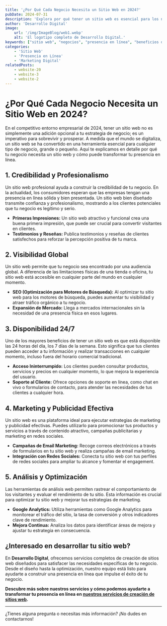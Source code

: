```yaml
---
title: '¿Por Qué Cada Negocio Necesita un Sitio Web en 2024?'
pubDate: 2024-07-31
description: 'Explora por qué tener un sitio web es esencial para los negocios en 2024 y cómo puede transformar tu presencia en línea.'
author: 'Desarrollo Digital'
image:
    url: '/img/ImageBlog/web1.webp'
    alt: 'El logotipo completo de Desarrollo Digital.'
keywords: ["sitio web", "negocios", "presencia en línea", "beneficios de un sitio web"]
categories:
    - 'Sitio Web'
    - 'Presencia en Línea'
    - 'Marketing Digital'
relatedPosts: 
    - website-20
    - website-3
    - website-2
---
```


# ¿Por Qué Cada Negocio Necesita un Sitio Web en 2024?

En el competitivo entorno empresarial de 2024, tener un sitio web no es simplemente una adición opcional a tu estrategia de negocio; es un imperativo para sobrevivir y prosperar. A medida que el mundo se digitaliza, un sitio web se ha convertido en una herramienta esencial para cualquier tipo de negocio, grande o pequeño. Aquí te explicamos en detalle por qué tu negocio necesita un sitio web y cómo puede transformar tu presencia en línea.

## 1. **Credibilidad y Profesionalismo**

Un sitio web profesional ayuda a construir la credibilidad de tu negocio. En la actualidad, los consumidores esperan que las empresas tengan una presencia en línea sólida y bien presentada. Un sitio web bien diseñado transmite confianza y profesionalismo, mostrando a los clientes potenciales que tu negocio es legítimo y serio. 

- **Primeras Impresiones:** Un sitio web atractivo y funcional crea una buena primera impresión, que puede ser crucial para convertir visitantes en clientes.
- **Testimonios y Reseñas:** Publica testimonios y reseñas de clientes satisfechos para reforzar la percepción positiva de tu marca.

## 2. **Visibilidad Global**

Un sitio web permite que tu negocio sea encontrado por una audiencia global. A diferencia de las limitaciones físicas de una tienda o oficina, tu sitio web está accesible en cualquier parte del mundo en cualquier momento. 

- **SEO (Optimización para Motores de Búsqueda):** Al optimizar tu sitio web para los motores de búsqueda, puedes aumentar tu visibilidad y atraer tráfico orgánico a tu negocio.
- **Expansión de Mercado:** Llega a mercados internacionales sin la necesidad de una presencia física en esos lugares.

## 3. **Disponibilidad 24/7**

Uno de los mayores beneficios de tener un sitio web es que está disponible las 24 horas del día, los 7 días de la semana. Esto significa que tus clientes pueden acceder a tu información y realizar transacciones en cualquier momento, incluso fuera del horario comercial tradicional.

- **Acceso Ininterrumpido:** Los clientes pueden consultar productos, servicios y precios en cualquier momento, lo que mejora la experiencia del usuario.
- **Soporte al Cliente:** Ofrece opciones de soporte en línea, como chat en vivo o formularios de contacto, para atender las necesidades de tus clientes a cualquier hora.

## 4. **Marketing y Publicidad Efectiva**

Un sitio web es una plataforma ideal para ejecutar estrategias de marketing y publicidad efectivas. Puedes utilizarlo para promocionar tus productos y servicios a través de contenido atractivo, campañas publicitarias y marketing en redes sociales.

- **Campañas de Email Marketing:** Recoge correos electrónicos a través de formularios en tu sitio web y realiza campañas de email marketing.
- **Integración con Redes Sociales:** Conecta tu sitio web con tus perfiles de redes sociales para ampliar tu alcance y fomentar el engagement.

## 5. **Análisis y Optimización**

Las herramientas de análisis web permiten rastrear el comportamiento de los visitantes y evaluar el rendimiento de tu sitio. Esta información es crucial para optimizar tu sitio web y mejorar tus estrategias de marketing.

- **Google Analytics:** Utiliza herramientas como Google Analytics para monitorear el tráfico del sitio, la tasa de conversión y otros indicadores clave de rendimiento.
- **Mejora Continua:** Analiza los datos para identificar áreas de mejora y ajustar tu estrategia en consecuencia.

## **¿Interesado en desarrollar tu sitio web?**

En **Desarrollo Digital**, ofrecemos servicios completos de creación de sitios web diseñados para satisfacer las necesidades específicas de tu negocio. Desde el diseño hasta la optimización, nuestro equipo está listo para ayudarte a construir una presencia en línea que impulse el éxito de tu negocio. 

**Descubre más sobre nuestros servicios y cómo podemos ayudarte a transformar tu presencia en línea en [nuestros servicios de creación de sitios web](https://desarrollo-digital.com/servicios/website/).**

---

¿Tienes alguna pregunta o necesitas más información? ¡No dudes en contactarnos!
